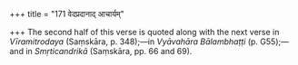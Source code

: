 +++
title = "171 वेदप्रदानाद् आचार्यम्"

+++
The second half of this verse is quoted along with the next verse in
*Vīramitrodaya* (Saṃskāra, p. 348);—in *Vyāvahāra Bālambhaṭṭi* (p.
G55);—and in *Smṛticandrikā* (Saṃskāra, pp. 66 and 69).


